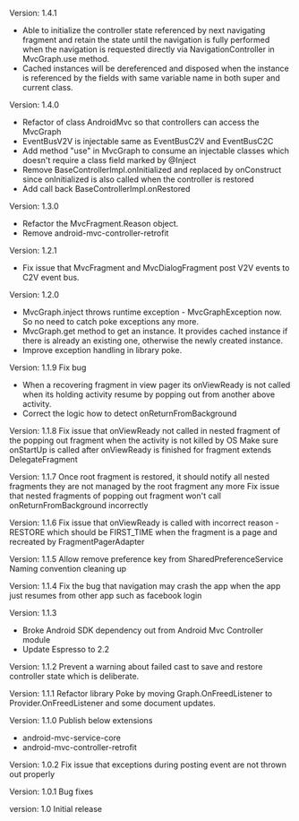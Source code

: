 Version: 1.4.1
* Able to initialize the controller state referenced by next navigating fragment and retain the state until the navigation is fully performed when the navigation is requested directly via NavigationController in MvcGraph.use method.
* Cached instances will be dereferenced and disposed when the instance is referenced by the fields with same variable name in both super and current class.

Version: 1.4.0
* Refactor of class AndroidMvc so that controllers can access the MvcGraph
* EventBusV2V is injectable same as EventBusC2V and EventBusC2C
* Add method "use" in MvcGraph to consume an injectable classes which doesn't require a class field marked by @Inject
* Remove BaseControllerImpl.onInitialized and replaced by onConstruct since onInitialized is also called when the controller is restored
* Add call back BaseControllerImpl.onRestored

Version: 1.3.0
* Refactor the MvcFragment.Reason object.
* Remove android-mvc-controller-retrofit

Version: 1.2.1
* Fix issue that MvcFragment and MvcDialogFragment post V2V events to C2V event bus.

Version: 1.2.0
* MvcGraph.inject throws runtime exception - MvcGraphException now. So no need to catch poke exceptions any more.
* MvcGraph.get method to get an instance. It provides cached instance if there is already an existing one, otherwise the newly created instance.
* Improve exception handling in library poke.

Version: 1.1.9
Fix bug
* When a recovering fragment in view pager its onViewReady is not called when its holding activity resume by popping out from another above activity.
* Correct the logic how to detect onReturnFromBackground

Version: 1.1.8
Fix issue that onViewReady not called in nested fragment of the popping out fragment when the activity is not killed by OS
Make sure onStartUp is called after onViewReady is finished for fragment extends DelegateFragment

Version: 1.1.7
Once root fragment is restored, it should notify all nested fragments they are not managed by the root fragment any more
Fix issue that nested fragments of popping out fragment won't call onReturnFromBackground incorrectly

Version: 1.1.6
Fix issue that onViewReady is called with incorrect reason - RESTORE which should be FIRST_TIME when the fragment is a page and recreated by FragmentPagerAdapter

Version: 1.1.5
Allow remove preference key from SharedPreferenceService
Naming convention cleaning up

Version: 1.1.4
Fix the bug that navigation may crash the app when the app just resumes from other app such as facebook login

Version: 1.1.3
* Broke Android SDK dependency out from Android Mvc Controller module
* Update Espresso to 2.2

Version: 1.1.2
Prevent a warning about failed cast to save and restore controller state which is deliberate.

Version: 1.1.1
Refactor library Poke by moving Graph.OnFreedListener to Provider.OnFreedListener and some document updates.

Version: 1.1.0
Publish below extensions
* android-mvc-service-core
* android-mvc-controller-retrofit

Version: 1.0.2
Fix issue that exceptions during posting event are not thrown out properly

Version: 1.0.1
Bug fixes

version: 1.0
Initial release